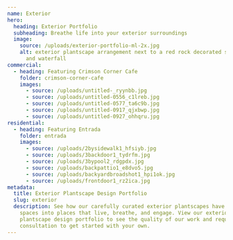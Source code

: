 ```yaml
---
name: Exterior
hero:
  heading: Exterior Portfolio
  subheading: Breathe life into your exterior surroundings
  image:
    source: /uploads/exterior-portfolio-ml-2x.jpg
    alt: exterior plantscape arrangement next to a red rock decorated swimming pool
      and waterfall
commercial:
  - heading: Featuring Crimson Corner Cafe
    folder: crimson-corner-cafe
    images:
      - source: /uploads/untitled-_ryynbb.jpg
      - source: /uploads/untitled-0556_c1lreb.jpg
      - source: /uploads/untitled-0577_ta6c9b.jpg
      - source: /uploads/untitled-0917_qjxbwp.jpg
      - source: /uploads/untitled-0927_ohhqru.jpg
residential:
  - heading: Featuring Entrada
    folder: entrada
    images:
      - source: /uploads/2bysidewalk1_hfsiyb.jpg
      - source: /uploads/3backdoor1_tydrfm.jpg
      - source: /uploads/3bypool2_rdgpdx.jpg
      - source: /uploads/backpattio1_e8dvo5.jpg
      - source: /uploads/backyardbroadshot1_hpi1ok.jpg
      - source: /uploads/frontdoor1_rz2ica.jpg
metadata:
  title: Exterior Plantscape Design Portfolio
  slug: exterior
  description: See how our carefully curated exterior plantscapes have transformed
    spaces into places that live, breathe, and engage. View our exterior
    plantscape design portfolio to see the quality of our work and request a
    consultation to get started with your own.
---
```

